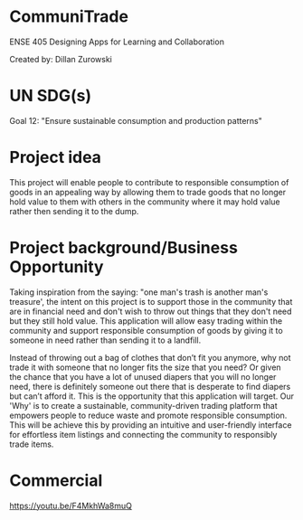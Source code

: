 # CommuniTrade
ENSE 405 Designing Apps for Learning and Collaboration

Created by: Dillan Zurowski
# UN SDG(s)
Goal 12: "Ensure sustainable consumption and production patterns"

# Project idea
This project will enable people to contribute to responsible consumption of goods in an appealing way by allowing them to trade goods that no longer hold value to them with others in the community where it may hold value rather then sending it to the dump. 

# Project background/Business Opportunity
Taking inspiration from the saying: "one man's trash is another man's treasure', the intent on this project is to support those in the community that are in financial need and don't wish to throw out things that they don't need but they still hold value. This application will allow easy trading within the community and support responsible consumption of goods by giving it to someone in need rather than sending it to a landfill.

Instead of throwing out a bag of clothes that don’t fit you anymore, why not trade it with someone that no longer fits the size that you need? Or given the chance that you have a lot of unused diapers
that you will no longer need, there is definitely someone out there that is desperate to find diapers but can’t afford it. This is the opportunity that this application will target. Our 'Why' is to create a sustainable, community-driven trading platform that empowers people to reduce waste and promote responsible consumption. This will be achieve this by providing an intuitive and user-friendly interface for effortless item listings and connecting the community to responsibly trade items.

# Commercial
https://youtu.be/F4MkhWa8muQ
